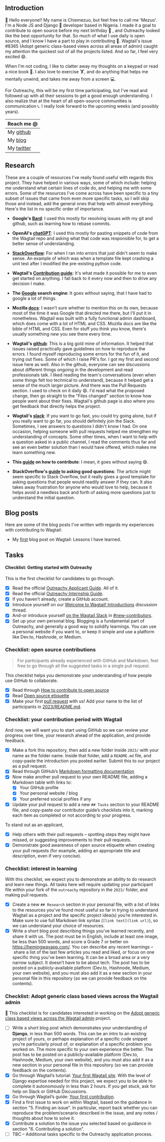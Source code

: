 ## Introduction

👋 Hello everyone!! My name is Chiemezuo, but feel free to call me 'Mezuo'. I'm a Node JS and Django 🐍 developer based in Nigeria. I made it a goal to contribute to open source before my next birthday 🎂 , and Outreachy looked like the best opportunity for that. So much of what I use daily is open source, and I know I have a part to play in contributing 🤝. Wagtail's issue #8365 (Adopt generic class-based views across all areas of admin) caught my attention the quickest out of all the projects listed. And so far, I feel very excited 😄.

When I'm not coding, I like to clatter away my thoughts on a keypad or read a nice book 📖. I also love to exercise 🏋️, and do anything that helps me mentally unwind, and takes me away from a screen 💻.

For Outreachy, this will be my first time participating, but I've read and followed up with all their sessions to get a good enough understanding. I also realize that at the heart of all open-source communities is communication 📞. I really look forward to the upcoming weeks (and possibly years).

| Reach me @      
|---------------
| My [github](https://github.com/chiemezuo/)
| My [blog](https://dev.to/chiemezuo)
| My [twitter](https://twitter.com/CNA_tion)


## Research

These are a couple of resources I've really found useful with regards this project. They have helped in various ways, some of which include: helping me understand what certain lines of code do, and helping me with some errors. Some of the resources I've come across have been specific to a tiny subset of issues that came from even more specific tasks, so I will skip those and instead, add the general ones that help with almost everything. Here's the list in no specific order of importance.

- **Google's [Bard](https://bard.google.com)**: I used this mostly for resolving issues with my git and github, such as learning how to rebase commits. 

- **OpenAI's [chatGPT](https://chat.openai.com)**: I used this mostly for pasting snippets of code from the Wagtail repo and asking what that code was responsible for, to get a better sense of understanding.
- **[StackOverflow](https://stackoverflow.com)**: For when I ran into errors that just didn't seem to make sense. An example of which was when a template file kept crashing a unit test after I modified the pre-existing python code.
- **Wagtail's [Contribution guide](https://docs.wagtail.org/en/latest/contributing/index.html)**: It's what made it possible for me to even get started on anything. I fall back to it every now and then to drive any decision I make.
- **The [Google](https://google.com) search engine**: It goes without saying, that I have had to google a lot of things.
- **Mozilla [docs](https://developer.mozilla.org)**: I wasn't sure whether to mention this on its own, because most of the time it was Google that directed me there, but I'll put it in nonetheless. Wagtail was built with a fully functional admin dashboard, which does come with a lot of HTML and CSS. Mozilla docs are like the bible of HTML and CSS. Even for stuff you think you know, there's usually something new you see there every time.
- **Wagtail's [github](https://github.com/wagtail/wagtail)**: This is a big gold mine of information. It helped that issues raised practically gave guidelines on how to reproduce the errors. I found myself reproducing some errors for the fun of it, and trying out fixes. Some of which I raise PR's for. I got my first and second issue here as well. Also in the github, everyone can see discussions about different things ongoing in the development and read professionals talk. I liked reading the team's conversations (even when some things felt too technical to understand), because it helped get a sense of the much larger picture. And there was the Pull Requests section. I used to check on it daily 😄. I'd read what the proposed change, then go straight to the "Files changed" section to know how people went about their fixes. Wagtail's github page is also where you get feedback that directly helps the project.
- **Wagtail's [slack](https://github.com/wagtail/wagtail/wiki/Slack)**: If you want to go fast, you could try going alone, but if you really want to go far, you should definitely join the Slack. Sometimes, I see answers to questions I didn't know I had. On one occasion, helping someone with pull requests helped me strengthen my understanding of concepts. Some other times, when I want to help with a question asked in a public channel, I read the comments thus far and see an even better solution than I would have offered, which makes me learn something new.
- **This [guide](https://opensource.guide/how-to-contribute/) on how to contribute**: I mean, it goes without saying 😄.
- **StackOverflow's [guide](https://stackoverflow.com/help/how-to-ask) to asking good questions**: The article might seem specific to Stack Overflow, but it really gives a good template for asking questions that people would readily answer if they can. It also takes away frustration for anyone who would love to help, because it helps avoid a needless back and forth of asking more questions just to understand the initial question. 


## Blog posts

Here are some of the blog posts I've written with regards my experiences with contributing to Wagtail:

- My [first](https://dev.to/chiemezuo/setting-sail-with-a-cms-called-wagtail-34lb) blog post on Wagtail: Lessons I have learned.

## Tasks


#### Checklist: Getting started with Outreachy

This is the first checklist for candidates to go through.

- [x] Read the official [Outreachy Applicant Guide](https://www.outreachy.org/docs/applicant/). All of it.
- [x] Read the official [Outreachy Internship Guide](https://www.outreachy.org/docs/internship/).
- [x] If you haven’t already, create a GitHub account.
- [x] Introduce yourself on our [Welcome to Wagtail! Introductions](https://github.com/wagtail/outreachy/discussions/1) discussion thread.
- [x] And-or introduce yourself [on the Wagtail Slack](https://github.com/wagtail/wagtail/wiki/Slack) in [#new-contributors](https://github.com/wagtail/wagtail/wiki/Slack#new-contributors).
- [x] Set up your own personal blog. Blogging is a fundamental part of Outreachy, and generally a good way to solidify learnings. You can use a personal website if you want to, or keep it simple and use a platform like Dev.to, Hashnode, or Medium.

### Checklist: open source contributions

> For participants already experienced with GitHub and Markdown, feel free to go through all the suggested tasks in a single pull request.

This checklist helps you demonstrate your understanding of how people use GitHub to collaborate.

- [x] Read through [How to contribute to open source](https://opensource.guide/how-to-contribute/)
- [x] Read [Open source etiquette](https://developer.mozilla.org/en-US/docs/MDN/Community/Open_source_etiquette)
- [x] Make your first [pull request](https://docs.github.com/en/pull-requests/collaborating-with-pull-requests/proposing-changes-to-your-work-with-pull-requests/creating-a-pull-request) with us! Add your name to the list of participants in [2023/README.md](2023/README.md).

### Checklist: your contribution period with Wagtail

And now, we will want you to start using GitHub so we can review your progress over time, your research ahead of the application, and provide feedback.

- [x] Make a fork this repository, then add a new folder inside `2023/` with your name as the folder name. Inside that folder, add a `README.md` file, and copy-paste the introduction you posted earlier. Submit this to our project as a pull request.
- [x] Read through GitHub’s [Markdown formatting documentation](https://docs.github.com/en/get-started/writing-on-github/getting-started-with-writing-and-formatting-on-github/basic-writing-and-formatting-syntax)
- [x] Now make another pull request to your own README file, adding a Markdown table with links to:
  - [x] Your GitHub profile
  - [x] Your personal website / blog
  - [x] Your preferred social profiles if any
- [x] Update your pull request to add a new `## Tasks` section to your README file, and copy-paste our contributor guide’s checklists into it, marking each item as completed or not according to your progress.

To stand out as an applicant,

- [x] Help others with their pull requests – spotting steps they might have missed, or suggesting improvements to their pull requests.
- [x] Demonstrate good awareness of open source etiquette when creating your pull requests (for example, adding an appropriate title and description, even if very concise).

### Checklist: interest in learning

With this checklist, we expect you to demonstrate an ability to do research and learn new things. All tasks here will require updating your participant file within your fork of the `outreachy` repository in the `2023/` folder, and making pull requests.

- [x] Create a new `## Research` section in your personal file, with a list of links to the resources you’ve found most useful so far in trying to understand Wagtail as a project and the specific project idea(s) you’re interested in. Make sure to use full Markdown link syntax (`[link text](link url)`), so we can understand your choice of resources.
- [x] Write a short blog post describing things you’ve learned recently, and share it with us. The post must be in English, include at least one image, be less than 500 words, and score a Grade 7 or better on <https://hemingwayapp.com/>. You can describe any recent learnings – share a list of the last few articles you read and liked, or focus on one specific thing you’ve been learning. It can be a broad area or a very narrow subject. It doesn’t have to be about tech. The post has to be posted on a publicly-available platform (Dev.to, Hashnode, Medium, your own website), and you must also add it as a new section in your personal file in this repository (so we can provide feedback on the contents).

### Checklist: Adopt generic class based views across the Wagtail admin

🚧 This checklist is for candidates interested in working on the [Adopt generic class based views across the Wagtail admin](https://github.com/wagtail/outreachy/blob/main/project-ideas.md#adopt-generic-class-based-views-across-the-wagtail-admin) project.

- [ ] Write a short blog post which demonstrates your understanding of **Django**, in less than 500 words. This can be an intro to an existing project of yours, or perhaps explanation of a specific code snippet you’re particularly proud of, or explanation of a specific problem you worked on. The more specific to your own experience the better. The post has to be posted on a publicly-available platform (Dev.to, Hashnode, Medium, your own website), and you must also add it as a new section in your personal file in this repository (so we can provide feedback on the contents).
- [x] Go through Wagtail’s tutorial: [Your first Wagtail site](https://docs.wagtail.org/en/stable/getting_started/tutorial.html). With the level of Django expertise needed for this project, we expect you to be able to complete it autonomously in less than 2 hours. If you get stuck, ask for help on Slack or GitHub Discussions.
- [x] Go through Wagtail’s guide: [Your first contribution](https://docs.wagtail.org/en/stable/contributing/first_contribution_guide.html).
- [x] Find a first issue to work on within Wagtail, based on the guidance in section "5. Finding an issue". In particular, report back whether you can reproduce the problem/scenario described in the issue, and any notes / thoughts about how to solve it.
- [x] Contribute a solution to the issue you selected based on guidance in section "6. Contributing a solution".
- [ ] TBC – Additional tasks specific to the Outreachy application process.